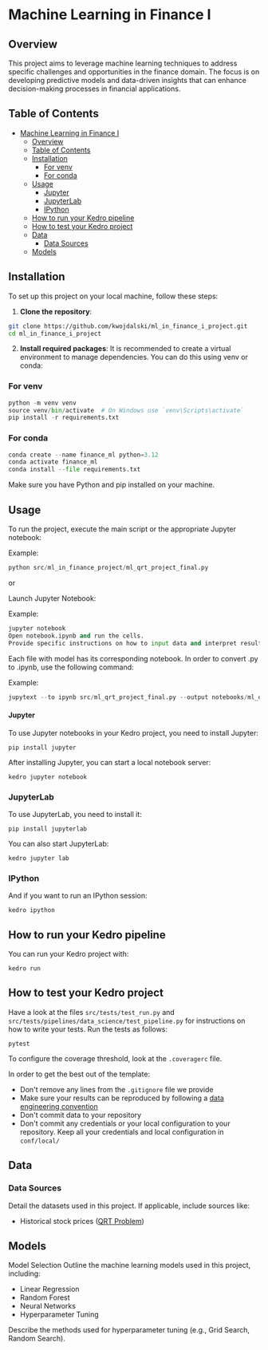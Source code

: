 # Machine Learning in Finance I

## Overview

This project aims to leverage machine learning techniques to address specific challenges and opportunities in the finance domain. 
The focus is on developing predictive models and data-driven insights that can enhance decision-making processes in financial applications.

## Table of Contents

- [Machine Learning in Finance I](#machine-learning-in-finance-i)
  - [Overview](#overview)
  - [Table of Contents](#table-of-contents)
  - [Installation](#installation)
    - [For venv](#for-venv)
    - [For conda](#for-conda)
  - [Usage](#usage)
      - [Jupyter](#jupyter)
    - [JupyterLab](#jupyterlab)
    - [IPython](#ipython)
  - [How to run your Kedro pipeline](#how-to-run-your-kedro-pipeline)
  - [How to test your Kedro project](#how-to-test-your-kedro-project)
  - [Data](#data)
    - [Data Sources](#data-sources)
  - [Models](#models)

## Installation

To set up this project on your local machine, follow these steps:

1. **Clone the repository**:
   
```bash
git clone https://github.com/kwojdalski/ml_in_finance_i_project.git
cd ml_in_finance_i_project
```

2. **Install required packages**: It is recommended to create a virtual environment to manage dependencies. You can do this using venv or conda:

### For venv

```python
python -m venv venv
source venv/bin/activate  # On Windows use `venv\Scripts\activate`
pip install -r requirements.txt
```

### For conda

```python
conda create --name finance_ml python=3.12
conda activate finance_ml
conda install --file requirements.txt
```

Make sure you have Python and pip installed on your machine.

## Usage

To run the project, execute the main script or the appropriate Jupyter notebook:

Example: 
```python
python src/ml_in_finance_project/ml_qrt_project_final.py
```

or

Launch Jupyter Notebook:

Example:
```python
jupyter notebook
Open notebook.ipynb and run the cells.
Provide specific instructions on how to input data and interpret results if applicable.
```

Each file with model has its corresponding notebook. In order to convert .py to .ipynb, use the following command:

Example:
```python
jupytext --to ipynb src/ml_qrt_project_final.py --output notebooks/ml_qrt_project_final.ipynb
```

#### Jupyter
To use Jupyter notebooks in your Kedro project, you need to install Jupyter:

```
pip install jupyter
```

After installing Jupyter, you can start a local notebook server:

```
kedro jupyter notebook
```

### JupyterLab
To use JupyterLab, you need to install it:

```
pip install jupyterlab
```

You can also start JupyterLab:

```
kedro jupyter lab
```

### IPython
And if you want to run an IPython session:

```
kedro ipython
```


## How to run your Kedro pipeline

You can run your Kedro project with:

```
kedro run
```

## How to test your Kedro project

Have a look at the files `src/tests/test_run.py` and `src/tests/pipelines/data_science/test_pipeline.py` for instructions on how to write your tests. Run the tests as follows:

```
pytest
```

To configure the coverage threshold, look at the `.coveragerc` file.

In order to get the best out of the template:

* Don't remove any lines from the `.gitignore` file we provide
* Make sure your results can be reproduced by following a [data engineering convention](https://docs.kedro.org/en/stable/faq/faq.html#what-is-data-engineering-convention)
* Don't commit data to your repository
* Don't commit any credentials or your local configuration to your repository. Keep all your credentials and local configuration in `conf/local/`


## Data

### Data Sources

Detail the datasets used in this project. If applicable, include sources like:

- Historical stock prices ([QRT Problem](https://www.quantrocket.com/qrt-problem/))


## Models

Model Selection
Outline the machine learning models used in this project, including:

- Linear Regression
- Random Forest
- Neural Networks
- Hyperparameter Tuning

Describe the methods used for hyperparameter tuning (e.g., Grid Search, Random Search).


